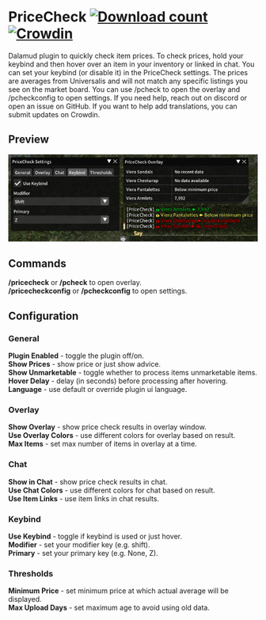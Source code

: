 # PriceCheck [![Download count](https://img.shields.io/endpoint?url=https%3A%2F%2Fvz32sgcoal.execute-api.us-east-1.amazonaws.com%2FPriceCheck)](https://github.com/kalilistic/pricecheck) [![Crowdin](https://badges.crowdin.net/pricecheck/localized.svg)](https://crowdin.com/project/pricecheck)

Dalamud plugin to quickly check item prices. To check prices, hold your keybind and then hover over an item in your inventory or linked in chat. You can set your keybind (or disable it) in the PriceCheck settings. The prices are averages from Universalis and will not match any specific listings you see on the market board. You can use /pcheck to open the overlay and /pcheckconfig to open settings. If you need help, reach out on discord or open an issue on GitHub. If you want to help add translations, you can submit updates on Crowdin.

## Preview

![image](assets/preview.png)<br>

## Commands

**/pricecheck** or **/pcheck** to open overlay.<br>
**/pricecheckconfig** or **/pcheckconfig** to open settings.<br>

## Configuration

### General
**Plugin Enabled** - toggle the plugin off/on.<br>
**Show Prices** - show price or just show advice.<br>
**Show Unmarketable** - toggle whether to process items unmarketable items.<br>
**Hover Delay** - delay (in seconds) before processing after hovering.<br>
**Language** - use default or override plugin ui language.<br>

### Overlay
**Show Overlay** - show price check results in overlay window.<br>
**Use Overlay Colors** - use different colors for overlay based on result.<br>
**Max Items** - set max number of items in overlay at a time.<br>

### Chat
**Show in Chat** - show price check results in chat.<br>
**Use Chat Colors** - use different colors for chat based on result.<br>
**Use Item Links** - use item links in chat results.<br>

### Keybind
**Use Keybind** - toggle if keybind is used or just hover.<br>
**Modifier** - set your modifier key (e.g. shift).<br>
**Primary** - set your primary key (e.g. None, Z).<br>

### Thresholds
**Minimum Price** - set minimum price at which actual average will be displayed.<br>
**Max Upload Days** - set maximum age to avoid using old data.<br>
